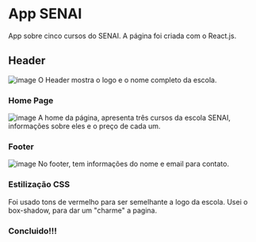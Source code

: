 # App SENAI

App sobre cinco cursos do SENAI. A página foi criada com o React.js.

## Header
![image](https://user-images.githubusercontent.com/71889111/111713861-2a553600-882f-11eb-8b5b-dd3d37bce396.png)
O Header mostra o logo e o nome completo da escola.

### Home Page
![image](https://user-images.githubusercontent.com/71889111/111713957-5c669800-882f-11eb-9a1e-be501b67e94f.png)
A home da página, apresenta três cursos da escola SENAI, informações sobre eles e o preço de cada um. 

### Footer
![image](https://user-images.githubusercontent.com/71889111/111714056-93d54480-882f-11eb-99ed-02705862cbaf.png)
No footer, tem informações do nome e email para contato. 

### Estilização CSS
Foi usado tons de vermelho para ser semelhante a logo da escola. Usei o box-shadow, para dar um "charme" a pagina.

### Concluido!!!
